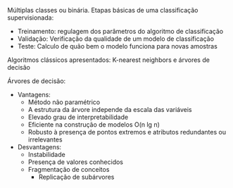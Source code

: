 Múltiplas classes ou binária.
Etapas básicas de uma classificação supervisionada:
- Treinamento: regulagem dos parâmetros do algoritmo de classificação
- Validação: Verificação da qualidade de um modelo de classificação
- Teste: Calculo de quão bem o modelo funciona para novas amostras

Algoritmos clássicos apresentados: K-nearest neighbors e árvores de decisão

Árvores de decisão:
- Vantagens:
	- Método não paramétrico
	- A estrutura da árvore independe da escala das variáveis
	- Elevado grau de interpretabilidade
	- Eficiente na construção de modelos O(n lg n)
	- Robusto à presença de pontos extremos e atributos redundantes ou irrelevantes
- Desvantagens:
	- Instabilidade
	- Presença de valores conhecidos
	- Fragmentação de conceitos
		- Replicação de subárvores